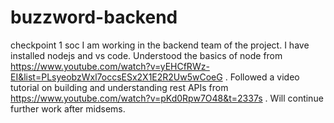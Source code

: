 # buzzword-backend
checkpoint 1 soc
I am working in the backend team of the project.
I have installed nodejs and vs code.
Understood the basics of node from https://www.youtube.com/watch?v=yEHCfRWz-EI&list=PLsyeobzWxl7occsESx2X1E2R2Uw5wCoeG .
Followed a video tutorial on building and understanding rest APIs from https://www.youtube.com/watch?v=pKd0Rpw7O48&t=2337s .
Will continue further work after midsems.
